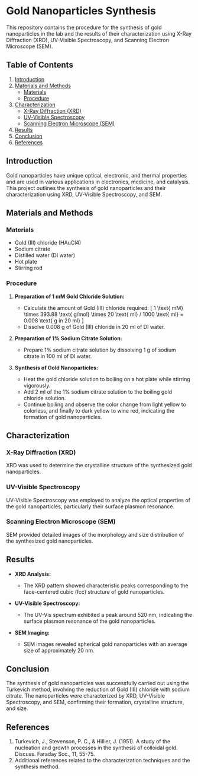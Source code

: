 # Gold Nanoparticles Synthesis

This repository contains the procedure for the synthesis of gold nanoparticles in the lab and the results of their characterization using X-Ray Diffraction (XRD), UV-Visible Spectroscopy, and Scanning Electron Microscope (SEM).

## Table of Contents
1. [Introduction](#introduction)
2. [Materials and Methods](#materials-and-methods)
   - [Materials](#materials)
   - [Procedure](#procedure)
3. [Characterization](#characterization)
   - [X-Ray Diffraction (XRD)](#x-ray-diffraction-xrd)
   - [UV-Visible Spectroscopy](#uv-visible-spectroscopy)
   - [Scanning Electron Microscope (SEM)](#scanning-electron-microscope-sem)
4. [Results](#results)
5. [Conclusion](#conclusion)
6. [References](#references)

## Introduction
Gold nanoparticles have unique optical, electronic, and thermal properties and are used in various applications in electronics, medicine, and catalysis. This project outlines the synthesis of gold nanoparticles and their characterization using XRD, UV-Visible Spectroscopy, and SEM.

## Materials and Methods

### Materials
- Gold (III) chloride (HAuCl4)
- Sodium citrate
- Distilled water (DI water)
- Hot plate
- Stirring rod

### Procedure
1. **Preparation of 1 mM Gold Chloride Solution:**
    - Calculate the amount of Gold (III) chloride required: 
      \[
      1 \text{ mM} \times 393.88 \text{ g/mol} \times 20 \text{ ml} / 1000 \text{ ml} = 0.008 \text{ g in 20 ml}
      \]
    - Dissolve 0.008 g of Gold (III) chloride in 20 ml of DI water.

2. **Preparation of 1% Sodium Citrate Solution:**
    - Prepare 1% sodium citrate solution by dissolving 1 g of sodium citrate in 100 ml of DI water.

3. **Synthesis of Gold Nanoparticles:**
    - Heat the gold chloride solution to boiling on a hot plate while stirring vigorously.
    - Add 2 ml of the 1% sodium citrate solution to the boiling gold chloride solution.
    - Continue boiling and observe the color change from light yellow to colorless, and finally to dark yellow to wine red, indicating the formation of gold nanoparticles.

## Characterization

### X-Ray Diffraction (XRD)
XRD was used to determine the crystalline structure of the synthesized gold nanoparticles.

### UV-Visible Spectroscopy
UV-Visible Spectroscopy was employed to analyze the optical properties of the gold nanoparticles, particularly their surface plasmon resonance.

### Scanning Electron Microscope (SEM)
SEM provided detailed images of the morphology and size distribution of the synthesized gold nanoparticles.

## Results
- **XRD Analysis:**
  - The XRD pattern showed characteristic peaks corresponding to the face-centered cubic (fcc) structure of gold nanoparticles.

- **UV-Visible Spectroscopy:**
  - The UV-Vis spectrum exhibited a peak around 520 nm, indicating the surface plasmon resonance of the gold nanoparticles.

- **SEM Imaging:**
  - SEM images revealed spherical gold nanoparticles with an average size of approximately 20 nm.

## Conclusion
The synthesis of gold nanoparticles was successfully carried out using the Turkevich method, involving the reduction of Gold (III) chloride with sodium citrate. The nanoparticles were characterized by XRD, UV-Visible Spectroscopy, and SEM, confirming their formation, crystalline structure, and size.

## References
1. Turkevich, J., Stevenson, P. C., & Hillier, J. (1951). A study of the nucleation and growth processes in the synthesis of colloidal gold. Discuss. Faraday Soc., 11, 55-75.
2. Additional references related to the characterization techniques and the synthesis method.

